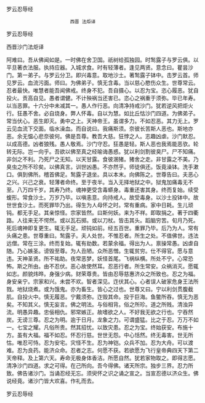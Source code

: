   罗云忍辱经  

                        　　西晋 法炬译  

罗云忍辱经  

西晋沙门法炬译  

阿难曰。吾从佛闻如是。一时佛在舍卫国。祇树给孤独园。时鹙露子与罗云俱。以平旦著衣法服。执持应器。入城求食。时有轻薄者。逢见两贤。意念曰。瞿昙沙门。第一弟子。与罗云分卫。即兴毒意。取地沙土。著鹙露子钵中。击罗云首。师见罗云。血流污面。师曰。为佛弟子。慎无含毒。当以慈心愍伤众生。世尊常云。忍者最快。唯慧者能吾闻佛戒。终身不犯。吾自摄心。以忍为宝。恣心履恶。犹自投火。贡高自见。愚者谓健。不计殃祸当还害已。恣心之祸重于须弥。毕已年寿。以当恶罪。十六分中未减其一。愚人作行恶。向清净持戒沙门。犹若逆风把炬火行。狂愚不舍。必自烧身。弊人怀毒。自以为慧。如比丘怙沙门四道。为佛弟子。常当伏心。恶生即灭。勇中之上。天神帝王。虽谓多力。不如忍恶。其力无上。罗云见血流下交面。临水澡血。而自说曰。我痛斯须。奈彼长苦斯人恶也。斯地亦恶。余无愠心悲奈彼何。佛是吾尊。教吾大慈。狂悖之人。志趣凶虐。沙门默忍。以成高德。凶者狼残。愚人敬焉。沙门守忍。狂愚是轻。斯人恶也我焉能恶欤。轮转无际。岂一向乎。吾欲以佛至真之经喻诲愚惑。犹以利剑割彼臭尸。尸不知痛。非剑之不利。乃死尸之无知。以天甘露。食彼溷猪。猪舍之走。非甘露之不美。乃臭虫之所不珍矣。以佛真言。训世凶愚。不亦然乎。师徒俱还。饭竟澡钵。洗手漱口。俱到佛所。稽首佛足。鹙露子退坐。具以本末。向佛陈之。世尊告曰。夫恶心之兴。兴己之衰。轻薄者命终。至于夜半。当入无择地狱之中。狱鬼加痛毒无不至。八万四千岁。其寿乃终。魂神更受含毒蟒身。毒重还害其身。终而复始。续受蝮形。常食沙土。万岁乃毕。以嗔恚意。向持戒人。故受毒身。以沙土投钵中。故世世食沙土。而死罪毕乃出。得生为人母怀之时。常有重病。家中日耗。生儿顽钝。都无手足。其亲惊怪。宗家皆然。曰斯何妖。来为不祥。即取捐之。著于四衢路。人往来无不愕然。或以瓦石掷。或以刀杖。皆击其头。蹈脑穷苦。旬月乃死。死后魂神即复更生。辄无手足。顽钝如前。经五百世。重罪乃毕。后乃为人。常有头痛之患。世尊重曰。鹙露子。夫人处世。不惟忍者。所生之处。不值佛世。违法远僧。常在三涂。终而复始。辄有劫数。若蒙余福。得出为人。禀操常愚。凶虐自随。乃心嫉圣。谤毁至尊。为人丑陋。众所恶憎。生辄贫穷。仕不得官。愿与意违。天神圣贤。所不祐助。夜常恶梦。妖怪首尾。飞祸纵横。所处不宁。心常恐怖。斯之所由。由不忍伏。恶心故使然耳。忍恶行者。所生常安。众祸消灭。愿辄如志。颜貌炜晔。身强少病。财荣尊贵。皆由忍辱慈惠济众之所致也。忍之为福。身安亲宁。宗家和兴。未尝不欢。智者深见。迮伏其心。心者误人破家危身王法所戮。地狱烧煮。或为饿鬼。亦为畜生。皆心之过也。世尊又曰。宁以利剑贯腹截肌。自投火中。慎无履恶。宁戴须弥。迮毁其命。投于巨海。鱼鳖所吞。慎无为恶矣。不知其义。慎无妄言。佛之明法。与俗相背。俗之所珍。道之所贱。清浊异流。明愚异趣。忠佞相仇。邪常嫉正。故嗜欲之人。不好我无欲之行也。宁吞然炭。无谤三尊。忍之为明。逾于日月。龙象之力。可谓盛猛。比之于忍。万万不如一。七宝之耀。凡俗所贵。然其招忧。以致灾患。忍之为宝。终始获安。布施十方。虽有大福。福不如忍。怀忍行慈。世世无怨。中心恬然。终无毒害。世无所怙。唯忍可恃。忍为安宅。灾怪不生。忍为神铠。众兵不加。忍为大舟。可以渡难。忍为良药。能济众命。忍者之志。何愿不获。若欲愿为飞行皇帝典四天下第二天帝释。及上第六天。寿命无极身体香洁。所愿自然。犹若家物取之。即得志愿。清净沙门四道。求之可得。在己所向。吾今得佛。诸天所宗。独步三界。忍力所致。佛告诸沙门。当诵忍经无忘。须臾怀之识之诵之宣之。当宣忍德以济众生。佛说经竟。诸沙门皆大欢喜。作礼而去。  

罗云忍辱经  
